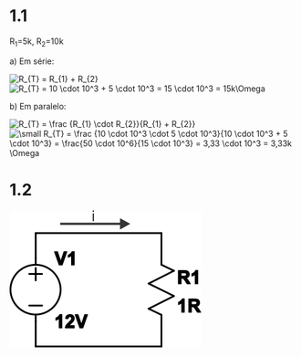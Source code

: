 # 1.1

R<sub>1</sub>=5k, R<sub>2</sub>=10k

a) Em série:

<img src="https://latex.codecogs.com/svg.latex?\fn_jvn&space;\small&space;R_{T}&space;=&space;R_{1}&space;&plus;&space;R_{2}" title="R_{T} = R_{1} + R_{2}" />
<img src="https://latex.codecogs.com/svg.latex?\fn_jvn&space;\small&space;R_{T}&space;=&space;10&space;\cdot&space;10^3&space;&plus;&space;5&space;\cdot&space;10^3&space;=&space;15&space;\cdot&space;10^3&space;=&space;15k\Omega" title="R_{T} = 10 \cdot 10^3 + 5 \cdot 10^3 = 15 \cdot 10^3 = 15k\Omega" />

b) Em paralelo:

<img src="https://latex.codecogs.com/svg.latex?\fn_jvn&space;\small&space;R_{T}&space;=&space;\frac&space;{R_{1}&space;\cdot&space;R_{2}}{R_{1}&space;&plus;&space;R_{2}}" title="R_{T} = \frac {R_{1} \cdot R_{2}}{R_{1} + R_{2}}" />
<img src="https://latex.codecogs.com/svg.latex?\fn_jvn&space;\small&space;R_{T}&space;=&space;\frac&space;{10&space;\cdot&space;10^3&space;\cdot&space;5&space;\cdot&space;10^3}{10&space;\cdot&space;10^3&space;&plus;&space;5&space;\cdot&space;10^3}&space;=&space;\frac{50&space;\cdot&space;10^6}{15&space;\cdot&space;10^3}&space;=&space;3,33&space;\cdot&space;10^3&space;=&space;3,33k&space;\Omega" title="\small R_{T} = \frac {10 \cdot 10^3 \cdot 5 \cdot 10^3}{10 \cdot 10^3 + 5 \cdot 10^3} = \frac{50 \cdot 10^6}{15 \cdot 10^3} = 3,33 \cdot 10^3 = 3,33k \Omega" />

# 1.2

<img src="./CH1/1_3.svg">
